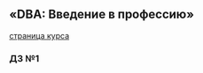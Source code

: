 ## «DBA: Введение в профессию»
[страница курса](http://pr-of-it.ru/courses/dba-start.html)
### Д3 №1
